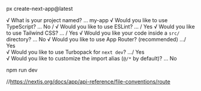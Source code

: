 px create-next-app@latest


√ What is your project named? ... my-app
√ Would you like to use TypeScript? ... No / 
√ Would you like to use ESLint? ...  / Yes
√ Would you like to use Tailwind CSS? ...  / Yes
√ Would you like your code inside a `src/` directory? ... No 
√ Would you like to use App Router? (recommended) .../ Yes     
√ Would you like to use Turbopack for `next dev`? .../ Yes     
√ Would you like to customize the import alias (`@/*` by default)? ... No 

npm run dev

//https://nextjs.org/docs/app/api-reference/file-conventions/route
